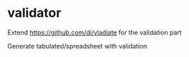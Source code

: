 # validator
Extend https://github.com/di/vladiate for the validation part

Generate tabulated/spreadsheet with validation
